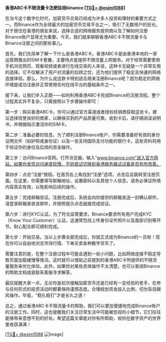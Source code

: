 **香港ABC卡不限流量卡怎麽註冊binance [[TG💪+ @esim1088](https://t.me/s/esim1088)]**

在当今这个数字化时代，加密货币交易已经成为许多人投资和理财的重要方式之一。而Binance作为全球最大的加密货币交易平台之一，吸引了无数用户的目光。对于居住在香港的朋友来说，选择合适的网络服务提供商以及了解如何注册Binance账户显得尤为重要。今天，我们就来聊聊香港ABC卡不限流量卡与Binance注册之间的那些事儿。

首先，我们先简单了解一下什么是香港ABC卡。香港ABC卡是由香港本地的一家运营商推出的SIM卡套餐，主要特点是提供不限流量上网服务。对于经常需要使用手机浏览网页、观看视频或者进行在线交易的人来说，这种卡无疑是一个非常实用的选择。它不仅解决了用户对流量的后顾之忧，还为他们提供了稳定且快速的网络连接体验。那么，为什么说这款卡特别适合用来注册Binance呢？因为稳定的网络环境是成功注册并正常使用任何在线平台的基础条件之一。

接下来，让我们步入正题——如何利用香港ABC卡完成Binance的注册流程。整个过程其实并不复杂，只需按照以下步骤操作即可：

第一步：购买香港ABC卡。你可以通过官方渠道或者授权经销商获取这张卡。建议选择信誉良好的商家，以确保买到的产品质量可靠。收到卡后，请仔细阅读说明书，并根据指示激活你的SIM卡。

第二步：准备必要的信息。为了顺利注册Binance账户，你需要准备好有效的身份证明文件（如护照或身份证）以及一张支持国际支付功能的银行卡。这些资料将用于验证你的身份及后续的资金操作。

第三步：访问Binance官网。打开浏览器，输入“www.binance.com”进入官方网站。如果你发现访问速度较慢，不妨尝试切换到香港服务器试试看是否有所改善。

第四步：点击“注册”按钮。在首页右上角找到“注册”选项，点击后会跳转至注册页面。在这里，你需要填写邮箱地址、设置密码以及其他个人信息。请务必保证所填内容真实有效，以免影响后续的操作。

第五步：完成邮箱验证。注册完成后，系统会向你提供的邮箱发送一封确认邮件。请登录邮箱查收该邮件，并按照提示点击链接完成验证。

第六步：进行KYC认证。为了符合监管要求，Binance要求所有用户完成KYC（Know Your Customer）认证。这通常包括上传身份证件照片以及面部识别等环节。耐心配合即可顺利完成。

第七步：开始交易。当以上步骤全部完成后，你就正式成为Binance的一员啦！现在你可以自由地浏览市场行情、下单买卖各种数字货币了。

需要注意的是，在整个注册过程中可能会遇到一些小问题，比如网络连接不稳定导致页面加载缓慢等情况。这时就可以借助之前提到的香港ABC卡所提供的不限流量服务来优化体验。此外，如果你对某些具体操作不太清楚，也可以查阅Binance的帮助文档或是联系客服寻求解答。

最后提醒大家一点，无论你是初次接触加密货币还是已经有一定经验的老手，在参与任何形式的投资活动时都要保持谨慎态度。合理规划资金投入比例，切勿盲目跟风操作。毕竟，“稳扎稳打”才是长久之道！

总之，通过香港ABC卡不限流量卡的帮助，我们可以更加便捷地完成Binance账户的注册工作。同时，这也提醒我们关注日常生活中可能被忽视的小细节，它们往往能够带来意想不到的好处。希望这篇文章能对你有所帮助，祝你在数字资产的世界里收获满满！

[[TG💪+ @esim1088](https://t.me/s/esim1088) ![Image](https://i.postimg.cc/4NQfJmqS/Snipaste-2025-05-13-00-14-12.png)]